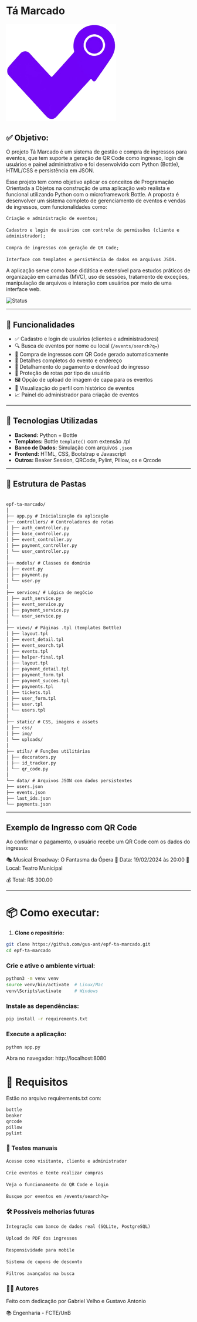 #  Tá Marcado

<img src="/static/img/new_logo.png" width="300">

## ✅ Objetivo:
O projeto Tá Marcado é um sistema de gestão e compra de ingressos para eventos, que tem suporte a geração de QR Code como ingresso, login de usuários e painel administrativo e foi desenvolvido com Python (Bottle), HTML/CSS e persistência em JSON. 

Esse projeto tem como objetivo aplicar os conceitos de Programação Orientada a Objetos na construção de uma aplicação web realista e funcional utilizando Python com o microframework Bottle. A proposta é desenvolver um sistema completo de gerenciamento de eventos e vendas de ingressos, com funcionalidades como:

    Criação e administração de eventos;

    Cadastro e login de usuários com controle de permissões (cliente e administrador);

    Compra de ingressos com geração de QR Code;

    Interface com templates e persistência de dados em arquivos JSON.

A aplicação serve como base didática e extensível para estudos práticos de organização em camadas (MVC), uso de sessões, tratamento de exceções, manipulação de arquivos e interação com usuários por meio de uma interface web.



![Status](https://img.shields.io/badge/status-em%20desenvolvimento-yellow)

---

## 🚀 Funcionalidades

- ✅ Cadastro e login de usuários (clientes e administradores)
- 🔍 Busca de eventos por nome ou local (`/events/search?q=`)
- 🎫 Compra de ingressos com QR Code gerado automaticamente
- 📍 Detalhes completos do evento e endereço
- 🧾 Detalhamento do pagamento e download do ingresso
- 🔐 Proteção de rotas por tipo de usuário
- 🖼️ Opção de upload de imagem de capa para os eventos
- 📑 Visualização do perfil com histórico de eventos
- 📈 Painel do administrador para criação de eventos


---

## 🧠 Tecnologias Utilizadas

- **Backend:** Python + Bottle
- **Templates:** Bottle `template()` com extensão .tpl
- **Banco de Dados:** Simulação com arquivos `.json`
- **Frontend:** HTML, CSS, Bootstrap e Javascript
- **Outros:** Beaker Session, QRCode, Pylint, Pillow, os e Qrcode

---

## 📂 Estrutura de Pastas

```

epf-ta-marcado/
│
├── app.py # Inicialização da aplicação
├── controllers/ # Controladores de rotas
│ ├── auth_controller.py
│ ├── base_controller.py
│ ├── event_controller.py
│ ├── payment_controller.py
│ └── user_controller.py
│
├── models/ # Classes de domínio
│ ├── event.py
│ ├── payment.py
│ └── user.py
│
├── services/ # Lógica de negócio
│ ├── auth_service.py
│ ├── event_service.py
│ ├── payment_service.py
│ └── user_service.py
│
├── views/ # Páginas .tpl (templates Bottle)
│ ├── layout.tpl
│ ├── event_detail.tpl
│ ├── event_search.tpl
│ ├── events.tpl
│ ├── helper-final.tpl
│ ├── layout.tpl
│ ├── payment_detail.tpl
│ ├── payment_form.tpl
│ ├── payment_succes.tpl
│ ├── payments.tpl
│ ├── tickets.tpl
│ ├── user_form.tpl
│ ├── user.tpl
│ └── users.tpl
│
├── static/ # CSS, imagens e assets
│ ├── css/
│ ├── img/
│ └── uploads/
│
├── utils/ # Funções utilitárias
│ ├── decorators.py
│ ├── id_tracker.py
│ └── qr_code.py
│
└── data/ # Arquivos JSON com dados persistentes
├── users.json
├── events.json
├── last_ids.json
└── payments.json 

```


---

## Exemplo de Ingresso com QR Code

Ao confirmar o pagamento, o usuário recebe um QR Code com os dados do ingresso:

🎭 Musical Broadway: O Fantasma da Ópera
📅 Data: 19/02/2024 às 20:00
📍 Local: Teatro Municipal

💰 Total: R$ 300.00


---

# 📦 Como executar:

1. **Clone o repositório:**

```bash
git clone https://github.com/gus-ant/epf-ta-marcado.git
cd epf-ta-marcado
```

### Crie e ative o ambiente virtual:

```bash
python3 -m venv venv
source venv/bin/activate  # Linux/Mac
venv\Scripts\activate     # Windows
```

### Instale as dependências:

```bash
pip install -r requirements.txt
```

### Execute a aplicação:

```bash
python app.py
```

Abra no navegador: http://localhost:8080

# 📜 Requisitos

Estão no arquivo requirements.txt com:

    bottle
    beaker
    qrcode
    pillow
    pylint

### 🧪 Testes manuais

    Acesse como visitante, cliente e administrador

    Crie eventos e tente realizar compras

    Veja o funcionamento do QR Code e login

    Busque por eventos em /events/search?q=

### 🛠️ Possíveis melhorias futuras

    Integração com banco de dados real (SQLite, PostgreSQL)

    Upload de PDF dos ingressos

    Responsividade para mobile

    Sistema de cupons de desconto

    Filtros avançados na busca


### 🙋‍♂️ Autores

Feito com dedicação por Gabriel Velho e Gustavo Antonio

📚 Engenharia - FCTE/UnB
